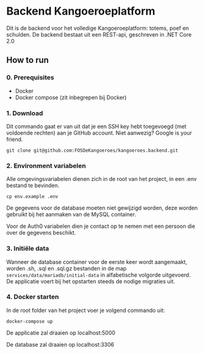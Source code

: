 # Backend Kangoeroeplatform

Dit is de backend voor het volledige Kangoeroeplatform: totems, poef en schulden.
De backend bestaat uit een REST-api, geschreven in .NET Core 2.0

## How to run

### 0. Prerequisites

- Docker
- Docker compose (zit inbegrepen bij Docker)

### 1. Download

Dit commando gaat er van uit dat je een SSH key hebt toegevoegd (met voldoende rechten) aan je GitHub account. Niet aanwezig? Google is your friend.

``` git
git clone git@github.com:FOSDeKangoeroes/kangoeroes.backend.git
```

### 2. Environment variabelen

Alle omgevingsvariabelen dienen zich in de root van het project, in een .env bestand te bevinden.

``` shell
cp env.example .env
```

De gegevens voor de database moeten niet gewijzigd worden, deze worden gebruikt bij het aanmaken van de MySQL container.

Voor de Auth0 variabelen dien je contact op te nemen met een persoon die over de gegevens beschikt.

### 3. Initiële data

Wanneer de database container voor de eerste keer wordt aangemaakt, worden .sh, .sql en .sql.gz bestanden in de map `services/data/mariadb/initial-data` in alfabetische volgorde uitgevoerd. De applicatie voert bij het opstarten steeds de nodige migraties uit.

### 4. Docker starten

In de root folder van het project voer je volgend commando uit:

``` shell
docker-compose up
```

De applicatie zal draaien op localhost:5000

De database zal draaien op localhost:3306
